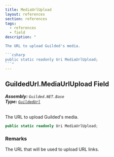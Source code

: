 ```yaml
---
title: MediaUrlUpload
layout: references
section: references
tags:
  - references
  - field
description: "

The URL to upload Guilded's media.

```csharp
public static readonly Uri MediaUrlUpload;
```"
---
```


## GuildedUrl.MediaUrlUpload Field
###### **Assembly:** `Guilded.NET.Base`<br/>**Type:** [`GuildedUrl`](GuildedUrl 'Guilded.NET.Base.GuildedUrl')

The URL to upload Guilded's media.

```csharp
public static readonly Uri MediaUrlUpload;
```

### Remarks
  
The URL that will be used to upload URL links.